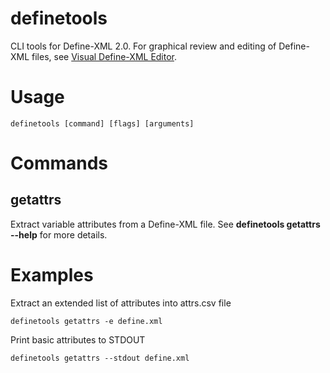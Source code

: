 definetools
===========
CLI tools for Define-XML 2.0. For graphical review and editing of Define-XML files, see [Visual Define-XML Editor](defineeditor.com).

# Usage
```
definetools [command] [flags] [arguments]
```
# Commands
## getattrs
Extract variable attributes from a Define-XML file. See **definetools getattrs --help** for more details.
# Examples
Extract an extended list of attributes into attrs.csv file
```
definetools getattrs -e define.xml
```
Print basic attributes to STDOUT
```
definetools getattrs --stdout define.xml
```
